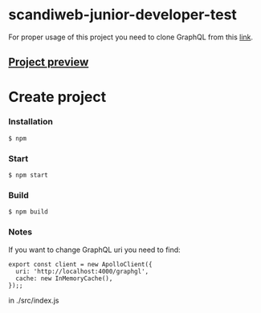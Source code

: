 
# scandiweb-junior-developer-test

For proper usage of this project you need to clone GraphQL from this [link](https://github.com/scandiweb/junior-react-endpoint).

## [Project preview](https://heroku-ascandi-app.herokuapp.com)


# Create project

### Installation

```
$ npm
```
### Start

```
$ npm start
```
### Build

```
$ npm build
```
### Notes

If you want to change GraphQL uri you need to find:

```
export const client = new ApolloClient({
  uri: 'http://localhost:4000/graphgl',
  cache: new InMemoryCache(),
});;
```

in ./src/index.js




